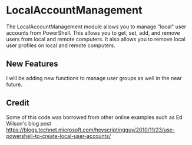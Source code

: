# LocalAccountManagement
The LocalAccountManagement module allows you to manage "local" user accounts from PowerShell.  This allows you to get, set, add, and remove users from local and remote computers.  It also allows you to remove local user profiles on local and remote computers.

## New Features
I will be adding new functions to manage user groups as well in the near future.
## Credit
Some of this code was borrowed from other online examples such as Ed Wilson's blog post
https://blogs.technet.microsoft.com/heyscriptingguy/2010/11/23/use-powershell-to-create-local-user-accounts/

